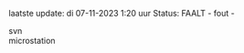 laatste update: 
di 07-11-2023  1:20   uur 
Status: FAALT - fout - 
<div class="service R">svn</div><div class="service R">microstation</div>